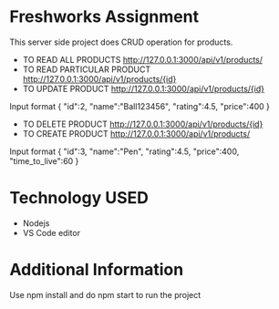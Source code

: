 # Freshworks Assignment 
This server side project does CRUD operation for products.
- TO READ ALL PRODUCTS http://127.0.0.1:3000/api/v1/products/
- TO READ PARTICULAR PRODUCT http://127.0.0.1:3000/api/v1/products/{id}
- TO UPDATE PRODUCT http://127.0.0.1:3000/api/v1/products/{id}

Input format 
{
    "id":2,
    "name":"Ball123456",
    "rating":4.5,
    "price":400
}

- TO DELETE PRODUCT http://127.0.0.1:3000/api/v1/products/{id}
- TO CREATE PRODUCT http://127.0.0.1:3000/api/v1/products/

Input format
{
    "id":3,
    "name":"Pen",
    "rating":4.5,
    "price":400,
    "time_to_live":60
}

# Technology USED
- Nodejs
- VS Code editor
# Additional Information
Use npm install and do npm start to run the project
